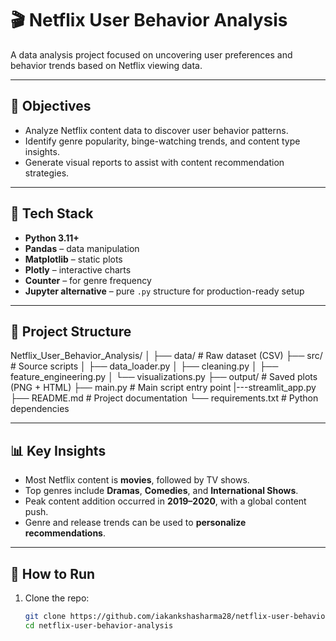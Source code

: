 # 🎬 Netflix User Behavior Analysis

A data analysis project focused on uncovering user preferences and behavior trends based on Netflix viewing data.

---

## 📌 Objectives

- Analyze Netflix content data to discover user behavior patterns.
- Identify genre popularity, binge-watching trends, and content type insights.
- Generate visual reports to assist with content recommendation strategies.

---

## 🧰 Tech Stack

- **Python 3.11+**
- **Pandas** – data manipulation
- **Matplotlib** – static plots
- **Plotly** – interactive charts
- **Counter** – for genre frequency
- **Jupyter alternative** – pure `.py` structure for production-ready setup

---

## 📁 Project Structure

Netflix_User_Behavior_Analysis/
│
├── data/ # Raw dataset (CSV)
├── src/ # Source scripts
│ ├── data_loader.py
│ ├── cleaning.py
│ ├── feature_engineering.py
│ └── visualizations.py
├── output/ # Saved plots (PNG + HTML)
├── main.py # Main script entry point
|---streamlit_app.py
├── README.md # Project documentation
└── requirements.txt # Python dependencies


---

## 📊 Key Insights

- Most Netflix content is **movies**, followed by TV shows.
- Top genres include **Dramas**, **Comedies**, and **International Shows**.
- Peak content addition occurred in **2019–2020**, with a global content push.
- Genre and release trends can be used to **personalize recommendations**.

---

## 🚀 How to Run

1. Clone the repo:
   ```bash
   git clone https://github.com/iakankshasharma28/netflix-user-behavior-analysis.git
   cd netflix-user-behavior-analysis
